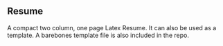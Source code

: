 ## Resume

A compact two column, one page Latex Resume. It can also be used as a template. A barebones template file is also included in the repo.
